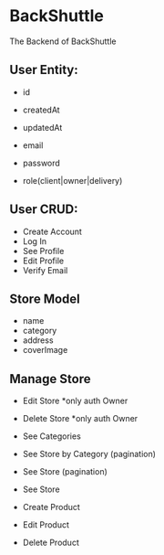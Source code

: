 # BackShuttle

The Backend of BackShuttle

## User Entity:

- id
- createdAt
- updatedAt

- email
- password
- role(client|owner|delivery)

## User CRUD:

- Create Account
- Log In
- See Profile
- Edit Profile
- Verify Email

## Store Model

- name
- category
- address
- coverImage

## Manage Store

- Edit Store *only auth Owner
- Delete Store *only auth Owner

- See Categories
- See Store by Category (pagination)
- See Store (pagination)
- See Store


- Create Product
- Edit Product
- Delete Product